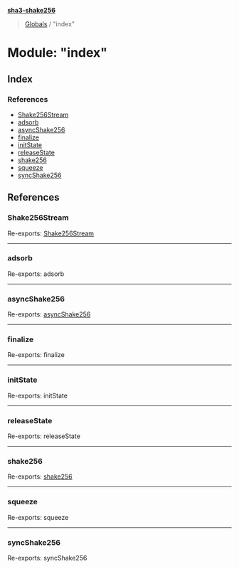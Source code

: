 **[sha3-shake256](../README.md)**

> [Globals](../globals.md) / "index"

# Module: "index"

## Index

### References

* [Shake256Stream](_index_.md#shake256stream)
* [adsorb](_index_.md#adsorb)
* [asyncShake256](_index_.md#asyncshake256)
* [finalize](_index_.md#finalize)
* [initState](_index_.md#initstate)
* [releaseState](_index_.md#releasestate)
* [shake256](_index_.md#shake256)
* [squeeze](_index_.md#squeeze)
* [syncShake256](_index_.md#syncshake256)

## References

### Shake256Stream

Re-exports: [Shake256Stream](../classes/_sha3_shake256_.shake256stream.md)

___

### adsorb

Re-exports: adsorb

___

### asyncShake256

Re-exports: [asyncShake256](_sha3_shake256_.md#asyncshake256)

___

### finalize

Re-exports: finalize

___

### initState

Re-exports: initState

___

### releaseState

Re-exports: releaseState

___

### shake256

Re-exports: [shake256](_sha3_shake256_.md#shake256)

___

### squeeze

Re-exports: squeeze

___

### syncShake256

Re-exports: syncShake256
